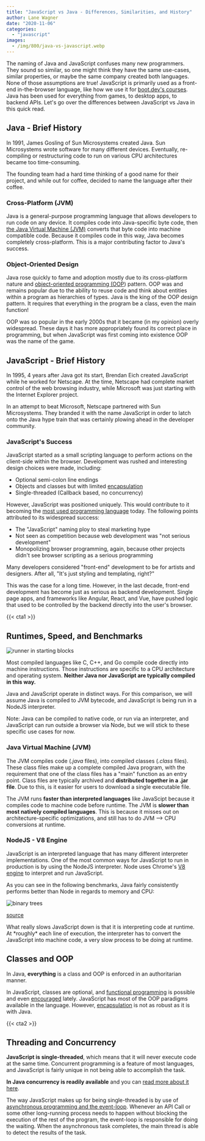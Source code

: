 ```yaml
---
title: "JavaScript vs Java - Differences, Similarities, and History"
author: Lane Wagner
date: "2020-11-06"
categories: 
  - "javascript"
images:
  - /img/800/java-vs-javascript.webp
---
```


The naming of Java and JavaScript confuses many new programmers. They sound so similar, so one might think they have the same use-cases, similar properties, or maybe the same company created both languages. None of those assumptions are true! JavaScript is primarily used as a front-end in-the-browser language, like how we use it for [boot.dev's courses](https://boot.dev/). Java has been used for everything from games, to desktop apps, to backend APIs. Let's go over the differences between JavaScript vs Java in this quick read.

## Java - Brief History

In 1991, James Gosling of Sun Microsystems created Java. Sun Microsystems wrote software for many different devices. Eventually, re-compiling or restructuring code to run on various CPU architectures became too time-consuming.

The founding team had a hard time thinking of a good name for their project, and while out for coffee, decided to name the language after their coffee.

### Cross-Platform (JVM)

Java is a general-purpose programming language that allows developers to run code on any device. It compiles code into Java-specific byte code, then [the Java Virtual Machine (JVM)](https://en.wikipedia.org/wiki/Java_virtual_machine) converts that byte code into machine compatible code. Because it compiles code in this way, Java becomes completely cross-platform. This is a major contributing factor to Java's success.

### Object-Oriented Design

Java rose quickly to fame and adoption mostly due to its cross-platform nature and [object-oriented programming (OOP](https://www.geeksforgeeks.org/object-oriented-programming-oops-concept-in-java/)) pattern. OOP was and remains popular due to the ability to reuse code and think about entities within a program as hierarchies of types. Java is the king of the OOP design pattern. It requires that everything in the program be a class, even the main function!

OOP was so popular in the early 2000s that it became (in my opinion) overly widespread. These days it has more appropriately found its correct place in programming, but when JavaScript was first coming into existence OOP was the name of the game.

## JavaScript - Brief History

In 1995, 4 years after Java got its start, Brendan Eich created JavaScript while he worked for Netscape. At the time, Netscape had complete market control of the web browsing industry, while Microsoft was just starting with the Internet Explorer project.

In an attempt to beat Microsoft, Netscape partnered with Sun Microsystems. They branded it with the name JavaScript in order to latch onto the Java hype train that was certainly plowing ahead in the developer community.

### JavaScript's Success

JavaScript started as a small scripting language to perform actions on the client-side within the browser. Development was rushed and interesting design choices were made, including:

- Optional semi-colon line endings
- Objects and classes but with limited [encapsulation](https://en.wikipedia.org/wiki/Encapsulation_(computer_programming))
- Single-threaded (Callback based, no concurrency)

However, JavaScript was positioned uniquely. This would contribute to it becoming the [most used programming language](https://octoverse.github.com/#top_languages) today. The following points attributed to its widespread success:

- The "JavaScript" naming ploy to steal marketing hype
- Not seen as competition because web development was "not serious development"
- Monopolizing browser programming, again, because other projects didn't see browser scripting as a serious programming

Many developers considered "front-end" development to be for artists and designers. After all, "It's just styling and templating, right?"

This was the case for a long time. However, in the last decade, front-end development has become just as serious as backend development. Single page apps, and frameworks like Angular, React, and Vue, have pushed logic that used to be controlled by the backend directly into the user's browser.

{{< cta1 >}}

## Runtimes, Speed, and Benchmarks

![runner in starting blocks](/img/800/photo-1461896836934-ffe607ba8211-1024x683.jpeg)

Most compiled languages like C, C++, and Go compile code directly into machine instructions. Those instructions are specific to a CPU architecture and operating system. **Neither Java nor JavaScript are typically compiled in this way.**

Java and JavaScript operate in distinct ways. For this comparison, we will assume Java is compiled to JVM bytecode, and JavaScript is being run in a NodeJS interpreter.

Note: Java can be compiled to native code, or run via an interpreter, and JavaScript can run outside a browser via Node, but we will stick to these specific use cases for now.

### Java Virtual Machine (JVM)

The JVM compiles code (_.java_ files), into compiled classes (_.class_ files). These class files make up a complete compiled Java program, with the requirement that one of the class files has a "main" function as an entry point. Class files are typically archived and **distributed together in a .jar file**. Due to this, is it easier for users to download a single executable file.

The JVM runs **faster than interpreted languages** like JavaScipt because it compiles code to machine code before runtime. The JVM is **slower than most natively compiled languages**. This is because it misses out on architecture-specific optimizations, and still has to do JVM --> CPU conversions at runtime.

### NodeJS - V8 Engine

JavaScript is an interpreted language that has many different interpreter implementations. One of the most common ways for JavaScript to run in production is by using the NodeJS interpreter. Node uses Chrome's [V8 engine](https://v8.dev/) to interpret and run JavaScript.

As you can see in the following benchmarks, Java fairly consistently performs better than Node in regards to memory and CPU:

![binary trees](/img/800/Screen-Shot-2020-01-13-at-8.51.55-AM.png)

[source](https://benchmarksgame-team.pages.debian.net/benchmarksgame/fastest/javascript.html)

What really slows JavaScript down is that it is interpreting code at runtime. At \*roughly\* each line of execution, the interpreter has to convert the JavaScript into machine code, a very slow process to be doing at runtime.

## Classes and OOP

In Java, **everything** is a class and OOP is enforced in an authoritarian manner.

In JavaScript, classes are optional, and [functional programming](https://boot.dev/learn/learn-functional-programming) is possible and even [encouraged](/clean-code/benefits-of-functional-programming/) lately. JavaScript has most of the OOP paradigms available in the language. However, [encapsulation](https://en.wikipedia.org/wiki/Encapsulation_(computer_programming)) is not as robust as it is with Java.

{{< cta2 >}}

## Threading and Concurrency

**JavaScript is single-threaded**, which means that it will never execute code at the same time. Concurrent programming is a feature of most languages, and JavaScript is fairly unique in not being able to accomplish the task.

**In Java concurrency is readily available** and you can [read more about it here](https://howtodoinjava.com/java-concurrency-tutorial/).

The way JavaScript makes up for being single-threaded is by use of [asynchronous programming and the event-loop](https://dev.to/steelvoltage/if-javascript-is-single-threaded-how-is-it-asynchronous-56gd). Whenever an API Call or some other long-running process needs to happen without blocking the execution of the rest of the program, the event-loop is responsible for doing the waiting. When the asynchronous task completes, the main thread is able to detect the results of the task.
